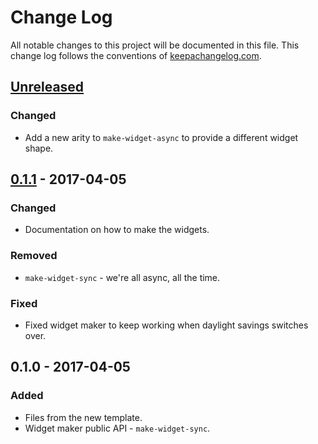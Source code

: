 # Change Log
All notable changes to this project will be documented in this file. This change log follows the conventions of [keepachangelog.com](http://keepachangelog.com/).

## [Unreleased]
### Changed
- Add a new arity to `make-widget-async` to provide a different widget shape.

## [0.1.1] - 2017-04-05
### Changed
- Documentation on how to make the widgets.

### Removed
- `make-widget-sync` - we're all async, all the time.

### Fixed
- Fixed widget maker to keep working when daylight savings switches over.

## 0.1.0 - 2017-04-05
### Added
- Files from the new template.
- Widget maker public API - `make-widget-sync`.

[Unreleased]: https://github.com/your-name/mandelbrot/compare/0.1.1...HEAD
[0.1.1]: https://github.com/your-name/mandelbrot/compare/0.1.0...0.1.1
